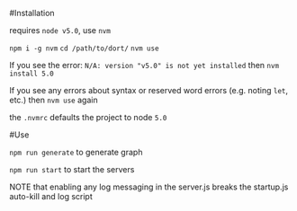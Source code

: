 #Installation

requires `node v5.0`, use `nvm`

`npm i -g nvm`
`cd /path/to/dort/`
`nvm use`

If you see the error:  `N/A: version "v5.0" is not yet installed` then `nvm install 5.0`

If you see any errors about syntax or reserved word errors (e.g. noting `let`, etc.) then `nvm use` again 

the `.nvmrc` defaults the project to node `5.0`

#Use

`npm run generate` to generate graph

`npm run start` to start the servers

NOTE that enabling any log messaging in the server.js breaks the startup.js auto-kill and log script
